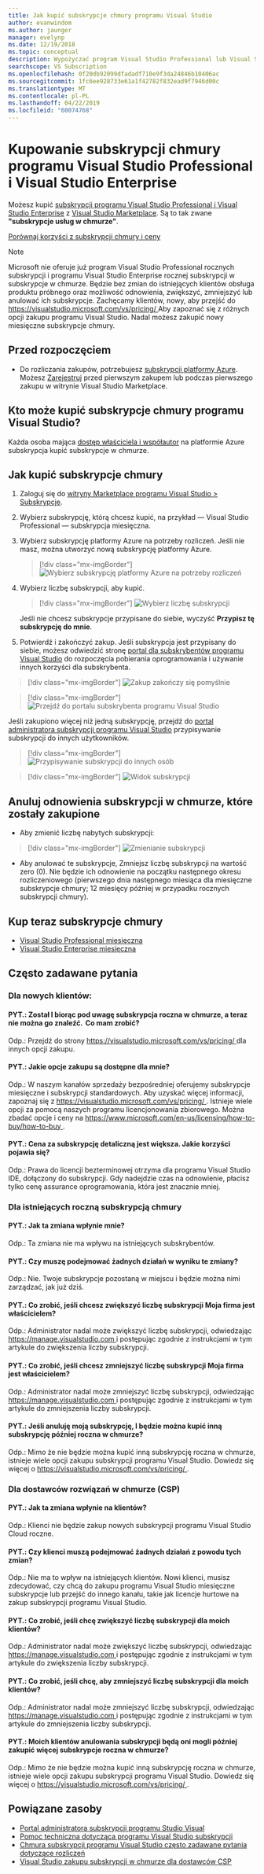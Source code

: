 ```yaml
---
title: Jak kupić subskrypcje chmury programu Visual Studio
author: evanwindom
ms.author: jaunger
manager: evelynp
ms.date: 12/19/2018
ms.topic: conceptual
description: Wypożyczać program Visual Studio Professional lub Visual Studio Enterprise na podstawie miesiąca na miesiąc lub roczna, nie długoterminowej umowy.
searchscope: VS Subscription
ms.openlocfilehash: 0f20db92099dfadadf710e9f3da24846b10406ac
ms.sourcegitcommit: 1fc6ee928733e61a1f42782f832ead9f7946d00c
ms.translationtype: MT
ms.contentlocale: pl-PL
ms.lasthandoff: 04/22/2019
ms.locfileid: "60074768"
---
```

# <a name="buy-visual-studio-professional-and-visual-studio-enterprise-cloud-subscriptions"></a>Kupowanie subskrypcji chmury programu Visual Studio Professional i Visual Studio Enterprise

Możesz kupić [subskrypcji programu Visual Studio Professional i Visual Studio Enterprise](https://visualstudio.microsoft.com/subscriptions/) z [Visual Studio Marketplace](https://marketplace.visualstudio.com). Są to tak zwane **"subskrypcje usług w chmurze"**.

[Porównaj korzyści z subskrypcji chmury i ceny](https://visualstudio.microsoft.com/vs/pricing/)

> [!NOTE]
> Microsoft nie oferuje już program Visual Studio Professional rocznych subskrypcji i programu Visual Studio Enterprise rocznej subskrypcji w subskrypcje w chmurze. Będzie bez zmian do istniejących klientów obsługa produktu próbnego oraz możliwość odnowienia, zwiększyć, zmniejszyć lub anulować ich subskrypcje. Zachęcamy klientów, nowy, aby przejść do [ https://visualstudio.microsoft.com/vs/pricing/ ](https://visualstudio.microsoft.com/vs/pricing/) Aby zapoznać się z różnych opcji zakupu programu Visual Studio. Nadal możesz zakupić nowy miesięczne subskrypcje chmury.

## <a name="before-you-start"></a>Przed rozpoczęciem

* Do rozliczania zakupów, potrzebujesz [subskrypcji platformy Azure](https://azure.microsoft.com/pricing/purchase-options/). Możesz [Zarejestruj](https://portal.azure.com) przed pierwszym zakupem lub podczas pierwszego zakupu w witrynie Visual Studio Marketplace.

## <a name="who-can-buy-visual-studio-cloud-subscriptions"></a>Kto może kupić subskrypcje chmury programu Visual Studio?
Każda osoba mająca [dostęp właściciela i współautor](https://na01.safelinks.protection.outlook.com/?url=https%3A%2F%2Fdocs.microsoft.com%2Fen-us%2Fvsts%2Forganizations%2Fbilling%2Fadd-backup-billing-managers%3Fview%3Dvsts%2520%2520sa&data=02%7C01%7C%7Cb9e717e8abff47b0cd7e08d618edd860%7C72f988bf86f141af91ab2d7cd011db47%7C1%7C0%7C636723807145220358&sdata=aIaamEXHhx94KCYVY%2FFibqFzNBEqKPntpql867xAMgU%3D&reserved=0) na platformie Azure subskrypcja kupić subskrypcje w chmurze.

## <a name="how-to-buy-cloud-subscriptions"></a>Jak kupić subskrypcje chmury

1. Zaloguj się do [witryny Marketplace programu Visual Studio > Subskrypcje](https://marketplace.visualstudio.com/subscriptions).

2. Wybierz subskrypcję, którą chcesz kupić, na przykład — Visual Studio Professional — subskrypcja miesięczna.

3. Wybierz subskrypcję platformy Azure na potrzeby rozliczeń. Jeśli nie masz, można utworzyć nową subskrypcję platformy Azure.
    > [!div class="mx-imgBorder"]
    > ![Wybierz subskrypcję platformy Azure na potrzeby rozliczeń](_img/buy-vs-subscriptions/buy-vs-sub-Azure-sub.png)

4. Wybierz liczbę subskrypcji, aby kupić.
    > [!div class="mx-imgBorder"]
    > ![Wybierz liczbę subskrypcji](_img/buy-vs-subscriptions/buy-vs-sub-users.png)

    Jeśli nie chcesz subskrypcje przypisane do siebie, wyczyść **Przypisz tę subskrypcję do mnie**.

5. Potwierdź i zakończyć zakup. Jeśli subskrypcja jest przypisany do siebie, możesz odwiedzić stronę [portal dla subskrybentów programu Visual Studio](https://my.visualstudio.com) do rozpoczęcia pobierania oprogramowania i używanie innych korzyści dla subskrybenta.

> [!div class="mx-imgBorder"]
> ![Zakup zakończy się pomyślnie](_img/buy-vs-subscriptions/buy-vs-sub-success.png)

> [!div class="mx-imgBorder"]
> ![Przejdź do portalu subskrybenta programu Visual Studio](_img/buy-vs-subscriptions/view-subscription-benefits-subscriptions-portal.png)

Jeśli zakupiono więcej niż jedną subskrypcję, przejdź do [portal administratora subskrypcji programu Visual Studio](https://manage.visualstudio.com) przypisywanie subskrypcji do innych użytkowników.

> [!div class="mx-imgBorder"]
> ![Przypisywanie subskrypcji do innych osób](_img/buy-vs-subscriptions/buy-vs-sub-success-many.png)

> [!div class="mx-imgBorder"]
> ![Widok subskrypcji](_img/buy-vs-subscriptions/assign-subscriptions.png)

## <a name="manage-subscriptions"></a>Anuluj odnowienia subskrypcji w chmurze, które zostały zakupione

* Aby zmienić liczbę nabytych subskrypcji:

> [!div class="mx-imgBorder"]
> ![Zmienianie subskrypcji](_img/buy-vs-subscriptions/manage-subscriptions.png)

* Aby anulować te subskrypcje, Zmniejsz liczbę subskrypcji na wartość zero (0). Nie będzie ich odnowienie na początku następnego okresu rozliczeniowego (pierwszego dnia następnego miesiąca dla miesięczne subskrypcje chmury; 12 miesięcy później w przypadku rocznych subskrypcji chmury).

## <a name="buy-cloud-subscriptions-now"></a>Kup teraz subskrypcje chmury

* [Visual Studio Professional miesięczna](https://marketplace.visualstudio.com/items?itemName=ms.vs-professional-monthly)
* [Visual Studio Enterprise miesięczna](https://marketplace.visualstudio.com/items?itemName=ms.vs-enterprise-monthly)

## <a name="frequently-asked-questions"></a>Często zadawane pytania

### <a name="for-new-customers"></a>Dla nowych klientów:
#### <a name="q--i-was-considering-the-annual-cloud-subscription-and-now-i-cant-find-it-what-should-i-do"></a>PYT.:  Został I biorąc pod uwagę subskrypcja roczna w chmurze, a teraz nie można go znaleźć.  Co mam zrobić?
Odp.: Przejdź do strony [ https://visualstudio.microsoft.com/vs/pricing/ ](https://visualstudio.microsoft.com/vs/pricing/) dla innych opcji zakupu.

#### <a name="q-what-purchasing-options-are-available-to-me"></a>PYT.: Jakie opcje zakupu są dostępne dla mnie?
Odp.:  W naszym kanałów sprzedaży bezpośredniej oferujemy subskrypcje miesięczne i subskrypcji standardowych. Aby uzyskać więcej informacji, zapoznaj się z [ https://visualstudio.microsoft.com/vs/pricing/ ](https://visualstudio.microsoft.com/vs/pricing/).
Istnieje wiele opcji za pomocą naszych programu licencjonowania zbiorowego. Można zbadać opcje i ceny na [ https://www.microsoft.com/en-us/licensing/how-to-buy/how-to-buy ](https://www.microsoft.com/en-us/licensing/how-to-buy/how-to-buy).

#### <a name="q-the-price-for-a-retail-subscription-is-higher-what-additional-benefits-am-i-receiving"></a>PYT.: Cena za subskrypcję detaliczną jest większa. Jakie korzyści pojawia się?
Odp.:  Prawa do licencji bezterminowej otrzyma dla programu Visual Studio IDE, dołączony do subskrypcji. Gdy nadejdzie czas na odnowienie, płacisz tylko cenę assurance oprogramowania, która jest znacznie mniej.

### <a name="for-existing-annual-cloud-subscribers"></a>Dla istniejących roczną subskrypcją chmury
#### <a name="q--how-will-this-change-impact-me"></a>PYT.:  Jak ta zmiana wpłynie mnie?
Odp.:  Ta zmiana nie ma wpływu na istniejących subskrybentów.

#### <a name="q--do-i-need-to-do-anything-as-a-result-of-these-changes"></a>PYT.:  Czy muszę podejmować żadnych działań w wyniku te zmiany?
Odp.:  Nie.  Twoje subskrypcje pozostaną w miejscu i będzie można nimi zarządzać, jak już dziś.

#### <a name="q-what-if-i-want-to-increase-the-number-of-subscriptions-my-company-owns"></a>PYT.: Co zrobić, jeśli chcesz zwiększyć liczbę subskrypcji Moja firma jest właścicielem?
Odp.:  Administrator nadal może zwiększyć liczbę subskrypcji, odwiedzając [ https://manage.visualstudio.com ](https://manage.visualstudio.com) i postępując zgodnie z instrukcjami w tym artykule do zwiększenia liczby subskrypcji.

#### <a name="q-what-if-i-want-to-decrease-the-number-of-subscriptions-my-company-owns"></a>PYT.: Co zrobić, jeśli chcesz zmniejszyć liczbę subskrypcji Moja firma jest właścicielem?
Odp.:  Administrator nadal może zmniejszyć liczbę subskrypcji, odwiedzając [ https://manage.visualstudio.com ](https://manage.visualstudio.com) i postępując zgodnie z instrukcjami w tym artykule do zmniejszenia liczby subskrypcji.

#### <a name="q-if-i-cancel-my-subscription-will-i-be-able-to-buy-another-annual-cloud-subscription-later"></a>PYT.: Jeśli anuluję moją subskrypcję, I będzie można kupić inną subskrypcję później roczna w chmurze?
Odp.:  Mimo że nie będzie można kupić inną subskrypcję roczna w chmurze, istnieje wiele opcji zakupu subskrypcji programu Visual Studio.  Dowiedz się więcej o [ https://visualstudio.microsoft.com/vs/pricing/ ](https://visualstudio.microsoft.com/vs/pricing/).

### <a name="for-cloud-solution-providers-csp"></a>Dla dostawców rozwiązań w chmurze (CSP)
#### <a name="q-how-will-this-change-impact-my-customers"></a>PYT.: Jak ta zmiana wpłynie na klientów?
Odp.:  Klienci nie będzie zakup nowych subskrypcji programu Visual Studio Cloud roczne.

#### <a name="q-do-my-customers-need-to-do-anything-because-of-these-changes"></a>PYT.: Czy klienci muszą podejmować żadnych działań z powodu tych zmian?
Odp.:  Nie ma to wpływ na istniejących klientów. Nowi klienci, musisz zdecydować, czy chcą do zakupu programu Visual Studio miesięczne subskrypcje lub przejść do innego kanału, takie jak licencje hurtowe na zakup subskrypcji programu Visual Studio.

#### <a name="q-what-if-i-want-to-increase-the-number-of-subscriptions-for-my-customers"></a>PYT.: Co zrobić, jeśli chcę zwiększyć liczbę subskrypcji dla moich klientów?
Odp.:  Administrator nadal może zwiększyć liczbę subskrypcji, odwiedzając [ https://manage.visualstudio.com ](https://manage.visualstudio.com) i postępując zgodnie z instrukcjami w tym artykule do zwiększenia liczby subskrypcji.

#### <a name="q-what-if-i-want-to-decrease-the-number-of-subscriptions-for-my-customers"></a>PYT.: Co zrobić, jeśli chcę, aby zmniejszyć liczbę subskrypcji dla moich klientów?
Odp.:  Administrator nadal może zmniejszyć liczbę subskrypcji, odwiedzając [ https://manage.visualstudio.com ](https://manage.visualstudio.com) i postępując zgodnie z instrukcjami w tym artykule do zmniejszenia liczby subskrypcji.

#### <a name="q-if-my-customers-cancel-their-subscriptions-will-they-be-able-to-buy-more-annual-cloud-subscriptions-later"></a>PYT.: Moich klientów anulowania subskrypcji będą oni mogli później zakupić więcej subskrypcje roczna w chmurze?
Odp.:  Mimo że nie będzie można kupić inną subskrypcję roczna w chmurze, istnieje wiele opcji zakupu subskrypcji programu Visual Studio.  Dowiedz się więcej o [ https://visualstudio.microsoft.com/vs/pricing/ ](https://visualstudio.microsoft.com/vs/pricing/).

## <a name="related-resources"></a>Powiązane zasoby

* [Portal administratora subskrypcji programu Studio Visual](https://manage.visualstudio.com/)
* [Pomoc techniczna dotycząca programu Visual Studio subskrypcji](https://visualstudio.microsoft.com/vs/support/)
* [Chmura subskrypcji programu Visual Studio często zadawane pytania dotyczące rozliczeń](vscloud-billing-faq.md)
* [Visual Studio zakupu subskrypcji w chmurze dla dostawców CSP](vscloud-csp.md)

